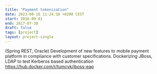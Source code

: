 ```yaml
---
title: "Payment tokenization"
date: 2023-08-16 11:24:10 +0200 CEST
start: 2016-09-01
end: 2017-07-30
draft: false
tags: [project]
layout: project-single
---
```


(Spring REST, Oracle)
Development of new features to mobile payment platform in compliance with customer specifications.
Dockerizing JBoss, LDAP to test Kerberos based authentication https://hub.docker.com/r/tumcyk/jboss-eap
